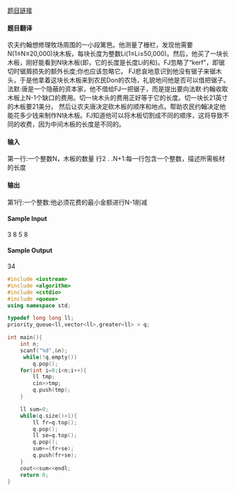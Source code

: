 [题目链接](http://poj.org/problem?id=3253)
#### 题目翻译
农夫约翰想修理牧场周围的一小段篱笆。他测量了栅栏，发现他需要N(1≤N≤20,000)块木板，每块长度为整数Li(1≤Li≤50,000)。然后，他买了一块长木板，刚好能看到N块木板(即，它的长度是长度Li的和)。FJ忽略了“kerf”，即锯切时锯屑损失的额外长度;你也应该忽略它。
FJ悲哀地意识到他没有锯子来锯木头，于是他拿着这块长木板来到农民Don的农场，礼貌地问他是否可以借把锯子。
法默·唐是一个隐蔽的资本家，他不借给FJ一把锯子，而是提出要向法默·约翰收取木板上N-1个缺口的费用。切一块木头的费用正好等于它的长度。切一块长21英寸的木板要21美分。
然后让农夫唐决定砍木板的顺序和地点。帮助农民约翰决定他能花多少钱来制作N块木板。FJ知道他可以将木板切割成不同的顺序，这将导致不同的收费，因为中间木板的长度是不同的。

#### 输入
第一行:一个整数N，木板的数量
行2 . .N+1:每一行包含一个整数，描述所需板材的长度
#### 输出
第1行:一个整数:他必须花费的最小金额进行N-1削减

#### Sample Input

3
8
5
8

#### Sample Output

34

```cpp
#include <iostream>
#include <algorithm>
#include <cstdio>
#include <queue>
using namespace std;

typedef long long ll;
priority_queue<ll,vector<ll>,greater<ll> > q;

int main(){
    int n;
    scanf("%d",&n);
     while(!q.empty())
        q.pop();
    for(int i=0;i<n;i++){
        ll tmp;
        cin>>tmp;
        q.push(tmp);
    }

    ll sum=0;
    while(q.size()>1){
        ll fr=q.top();
        q.pop();
        ll se=q.top();
        q.pop();
        sum+=(fr+se);
        q.push(fr+se);
    }
    cout<<sum<<endl;
    return 0;
}
```









